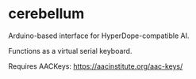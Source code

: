 # cerebellum

Arduino-based interface for HyperDope-compatible AI.

Functions as a virtual serial keyboard.

Requires AACKeys: https://aacinstitute.org/aac-keys/
